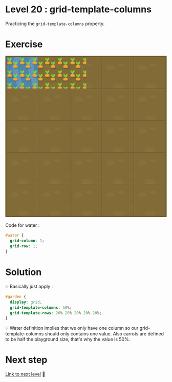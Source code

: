 # Level 20 : grid-template-columns

Practicing the `grid-template-columns` property.

# Exercise

![level 20](./level20.png)

Code for water : 

```css
#water {
  grid-column: 1;
  grid-row: 1;
}
```

# Solution

:bulb: Basically just apply : 

```css
#garden {
  display: grid;
  grid-template-columns: 50%;
  grid-template-rows: 20% 20% 20% 20% 20%;
}
```

:bulb: Water definition implies that we only have one column so our grid-template-columns should only contains one value. Also carrots are defined to be half the playground size, that's why the value is 50%.

# Next step

[Link to next level](./level21.md) :muscle:

